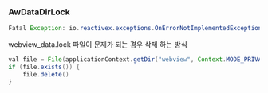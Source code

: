


### AwDataDirLock

```java
Fatal Exception: io.reactivex.exceptions.OnErrorNotImplementedException: The exception was not handled due to missing onError handler in the subscribe() method call. Further reading: [https://github.com/ReactiveX/RxJava/wiki/Error-Handling](https://github.com/ReactiveX/RxJava/wiki/Error-Handling) | java.lang.RuntimeException: Using WebView from more than one process at once with the same data directory is not supported. [https://crbug.com/558377](https://crbug.com/558377) 
```

webview_data.lock 파일이 문제가 되는 경우 삭제 하는 방식

```java
val file = File(applicationContext.getDir("webview", Context.MODE_PRIVATE).absolutePath + File.separator + "webview_data.lock")  
if (file.exists()) {  
    file.delete()  
}
```
<!--stackedit_data:
eyJoaXN0b3J5IjpbLTIxMzc5MTYyMTMsMTYxMDE0MTk2OV19
-->